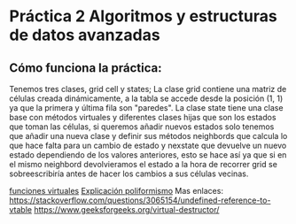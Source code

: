 # Práctica 2 Algoritmos y estructuras de datos avanzadas
## Cómo funciona la práctica:
Tenemos tres clases, grid cell y states; La clase grid contiene una matriz 
de células creada dinámicamente, a la tabla se accede desde la posición (1, 1) ya
que la primera y última fila son "paredes". 
La clase state tiene una clase base con métodos virtuales y diferentes clases hijas 
que son los estados que toman las células, si queremos añadir nuevos estados solo tenemos
que añadir una nueva clase y definir sus métodos neighbords que calcula lo que hace falta
para un cambio de estado y nexstate que devuelve un nuevo estado dependiendo de los valores anteriores, esto se hace así ya que si en el mismo neighbord devolvieramos el estado a la hora
de recorrer grid se sobreescribiría antes de hacer los cambios a sus células vecinas.




[funciones virtuales](https://www.geeksforgeeks.org/virtual-function-cpp/)
[Explicación poliformismo](https://www.codingame.com/playgrounds/51214/manejo-dinamico-de-memoria-y-polimorfismo-practica-4/polimorfismo)
Mas enlaces:
https://stackoverflow.com/questions/3065154/undefined-reference-to-vtable
https://www.geeksforgeeks.org/virtual-destructor/
